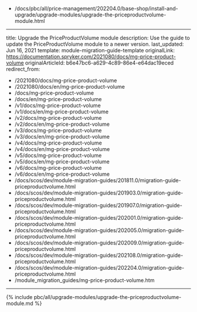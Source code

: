   - /docs/pbc/all/price-management/202204.0/base-shop/install-and-upgrade/upgrade-modules/upgrade-the-priceproductvolume-module.html
---
title: Upgrade the PriceProductVolume module
description: Use the guide to update the PriceProductVolume module to a newer version.
last_updated: Jun 16, 2021
template: module-migration-guide-template
originalLink: https://documentation.spryker.com/2021080/docs/mg-price-product-volume
originalArticleId: b6e47bc6-a629-4c89-86e4-e64dac19eced
redirect_from:
  - /2021080/docs/mg-price-product-volume
  - /2021080/docs/en/mg-price-product-volume
  - /docs/mg-price-product-volume
  - /docs/en/mg-price-product-volume
  - /v1/docs/mg-price-product-volume
  - /v1/docs/en/mg-price-product-volume
  - /v2/docs/mg-price-product-volume
  - /v2/docs/en/mg-price-product-volume
  - /v3/docs/mg-price-product-volume
  - /v3/docs/en/mg-price-product-volume
  - /v4/docs/mg-price-product-volume
  - /v4/docs/en/mg-price-product-volume
  - /v5/docs/mg-price-product-volume
  - /v5/docs/en/mg-price-product-volume
  - /v6/docs/mg-price-product-volume
  - /v6/docs/en/mg-price-product-volume
  - /docs/scos/dev/module-migration-guides/201811.0/migration-guide-priceproductvolume.html
  - /docs/scos/dev/module-migration-guides/201903.0/migration-guide-priceproductvolume.html
  - /docs/scos/dev/module-migration-guides/201907.0/migration-guide-priceproductvolume.html
  - /docs/scos/dev/module-migration-guides/202001.0/migration-guide-priceproductvolume.html
  - /docs/scos/dev/module-migration-guides/202005.0/migration-guide-priceproductvolume.html
  - /docs/scos/dev/module-migration-guides/202009.0/migration-guide-priceproductvolume.html
  - /docs/scos/dev/module-migration-guides/202108.0/migration-guide-priceproductvolume.html
  - /docs/scos/dev/module-migration-guides/202204.0/migration-guide-priceproductvolume.html
  - /module_migration_guides/mg-price-product-volume.htm

---

{% include pbc/all/upgrade-modules/upgrade-the-priceproductvolume-module.md %} <!-- To edit, see /_includes/pbc/all/upgrade-modules/upgrade-the-priceproductvolume-module.md -->
